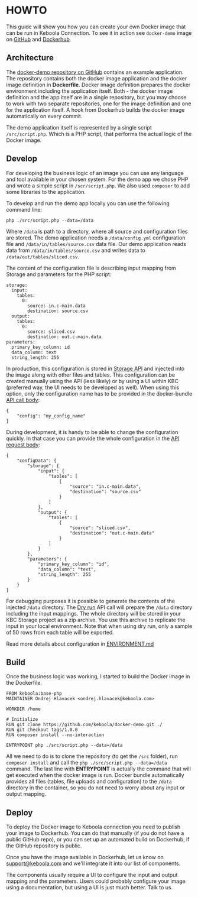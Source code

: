 # HOWTO

This guide will show you how you can create your own Docker image that can be run in Keboola Connection. To see it in action see `docker-demo` image on [GitHub](https://github.com/keboola/docker-demo) and [Dockerhub](https://registry.hub.docker.com/u/keboola/docker-demo/).


## Architecture

The [docker-demo repository on GitHub](https://github.com/keboola/docker-demo) contains an example application. The repository contains both the docker image application and the docker image definition in **Dockerfile**. Docker image definition prepares the docker environment including the application itself. Both - the docker image definition and the app itself are in a single repository, but you may choose to work with two separate repositories, one for the image definition and one for the application itself. A hook from Dockerhub builds the docker image automatically on every commit.  

The demo application itself is represented by a single script `/src/script.php`. Which is a PHP script, that performs the actual logic of the Docker image.


## Develop

For developing the business logic of an image you can use any language and tool available in your chosen system. For the demo app we chose PHP and wrote a simple script in `/scr/script.php`. We also used `composer` to add some libraries to the application.

To develop and run the demo app locally you can use the following command line:

	php ./src/script.php --data=/data
	
Where `/data` is path to a directory, where all source and configuration files are stored. The demo application needs a `/data/config.yml` configuration file and `/data/in/tables/source.csv` data file.
Our demo application reads data from `/data/in/tables/source.csv` and writes data to `/data/out/tables/sliced.csv`.

The content of the configuration file is describing input mapping from Storage and parameters for the PHP script:

	storage:
	  input:
	    tables:
	      0:
	        source: in.c-main.data
	        destination: source.csv
	  output:
	    tables:
	      0:
	        source: sliced.csv
	        destination: out.c-main.data
	parameters: 
	  primary_key_column: id
	  data_column: text
	  string_length: 255
	    	  	  	  	  
In production, this configuration is stored in [Storage API](http://docs.keboola.apiary.io/#components) and injected into the image along with other files and tables. This configuration can be created manually using the API (less likely) or by using a UI within KBC (preferred way, the UI needs to be developed as well). When using this option, only the configuration name has to be provided in the docker-bundle [API call body](http://docs.kebooladocker.apiary.io/#reference/run/create-a-job/stored-configuration):

	{
		"config": "my_config_name"
	}
 
During development, it is handy to be able to change the configuration quickly. In that case you can provide the whole configuration in the [API request body](http://docs.kebooladocker.apiary.io/#reference/run/create-a-job/custom-configuration):

	{
		"configData": {
			"storage": {
				"input": {
					"tables": [
						{
							"source": "in.c-main.data",
							"destination": "source.csv"
						}
					]
				},
				"output": {
					"tables": [
						{
							"source": "sliced.csv",
							"destination": "out.c-main.data"
						}
					]
				}
			},
			"parameters": {
				"primary_key_column": "id",
				"data_column": "text",
				"string_length": 255
			}
		}
	}
  

For debugging purposes it is possible to generate the contents of the injected `/data` directory. The [Dry run](http://docs.kebooladocker.apiary.io/#reference/prepare) API call will prepare the `/data` directory including the input mappings. The whole directory will be stored in your KBC Storage project as a zip archive. You use this archive to replicate the input in your local environment. Note that when using dry run, only a sample of 50 rows from each table will be exported. 

Read more details about configuration in [ENVIRONMENT.md](ENVIRONMENT.md)


## Build

Once the business logic was working, I started to build the Docker image in the Dockerfile.

	FROM keboola:base-php
	MAINTAINER Ondrej Hlavacek <ondrej.hlavacek@keboola.com>
	
	WORKDIR /home
	
	# Initialize 
	RUN git clone https://github.com/keboola/docker-demo.git ./
	RUN git checkout tags/1.0.0
	RUN composer install --no-interaction

	ENTRYPOINT php ./src/script.php --data=/data

All we need to do is to clone the repository (to get the `/src` folder), run `composer install` and call the `php ./src/script.php --data=/data` command. The last line with **ENTRYPOINT** is actually the command that 
will get executed when the docker image is run. Docker bundle automatically provides all files (tables, file uploads and configuration) to the `/data` directory in the container, so you do not need to worry about any input or output mapping. 

## Deploy

To deploy the Docker image to Keboola connection you need to publish your image to Dockerhub. You can do that manually (if you do not have a public GitHub repo), or you can set up an automated build on Dockerhub, if the GitHub repository is public.

Once you have the image available in Dockerhub, let us know on [support@keboola.com](mailto:support@keboola.com) and we'll integrate it into our list of components.

The components usually require a UI to configure the input and output mapping and the parameters. Users could probably configure your image using a documentation, but using a UI is just much better. Talk to us.

